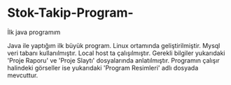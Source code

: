 # Stok-Takip-Program-
İlk java programım


Java ile yaptığım ilk büyük program. Linux ortamında geliştirilmiştir. Mysql veri tabanı kullanılmıştır.
Local host ta çalışılmıştır. Gerekli bilgiler yukarıdaki 'Proje Raporu' ve 'Proje Slaytı' dosyalarında anlatılmıştır.
Programın çalışır halindeki görseller ise yukarıdaki 'Program Resimleri' adlı dosyada mevcuttur.
